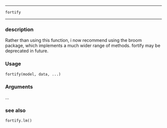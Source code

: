 ***********

`fortify`

**********

### description

Rather than using this function, i now recommend using the broom package, which implements a much wider range of methods. fortify may be deprecated in future.

### Usage

`fortify(model, data, ...)`

### Arguments

...

### see also

`fortify.lm()`

